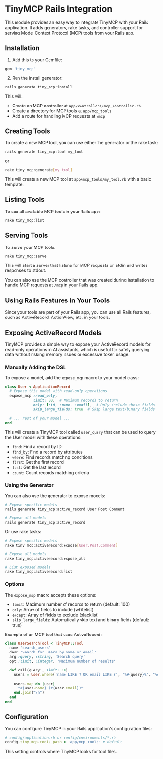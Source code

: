 # TinyMCP Rails Integration

This module provides an easy way to integrate TinyMCP with your Rails application. It adds generators, rake tasks, and controller support for serving Model Context Protocol (MCP) tools from your Rails app.

## Installation

1. Add this to your Gemfile:

```ruby
gem 'tiny_mcp'
```

2. Run the install generator:

```bash
rails generate tiny_mcp:install
```

This will:

- Create an MCP controller at `app/controllers/mcp_controller.rb`
- Create a directory for MCP tools at `app/mcp_tools`
- Add a route for handling MCP requests at `/mcp`

## Creating Tools

To create a new MCP tool, you can use either the generator or the rake task:

```bash
rails generate tiny_mcp:tool my_tool
```

or

```bash
rake tiny_mcp:generate[my_tool]
```

This will create a new MCP tool at `app/mcp_tools/my_tool.rb` with a basic template.

## Listing Tools

To see all available MCP tools in your Rails app:

```bash
rake tiny_mcp:list
```

## Serving Tools

To serve your MCP tools:

```bash
rake tiny_mcp:serve
```

This will start a server that listens for MCP requests on stdin and writes responses to stdout.

You can also use the MCP controller that was created during installation to handle MCP requests at `/mcp` in your Rails app.

## Using Rails Features in Your Tools

Since your tools are part of your Rails app, you can use all Rails features, such as ActiveRecord, ActionView, etc. in your tools.

## Exposing ActiveRecord Models

TinyMCP provides a simple way to expose your ActiveRecord models for read-only operations in AI assistants, which is useful for safely querying data without risking memory issues or excessive token usage.

### Manually Adding the DSL

To expose a model, add the `expose_mcp` macro to your model class:

```ruby
class User < ApplicationRecord
  # Expose this model with read-only operations
  expose_mcp :read_only, 
             limit: 50,  # Maximum records to return
             only: [:id, :name, :email],  # Only include these fields
             skip_large_fields: true  # Skip large text/binary fields
             
  # ... rest of your model ...
end
```

This will create a TinyMCP tool called `user_query` that can be used to query the User model with these operations:
- `find`: Find a record by ID
- `find_by`: Find a record by attributes
- `where`: Find records matching conditions
- `first`: Get the first record
- `last`: Get the last record
- `count`: Count records matching criteria

### Using the Generator

You can also use the generator to expose models:

```bash
# Expose specific models
rails generate tiny_mcp:active_record User Post Comment

# Expose all models
rails generate tiny_mcp:active_record
```

Or use rake tasks:

```bash
# Expose specific models
rake tiny_mcp:activerecord:expose[User,Post,Comment]

# Expose all models
rake tiny_mcp:activerecord:expose_all

# List exposed models
rake tiny_mcp:activerecord:list
```

### Options

The `expose_mcp` macro accepts these options:

- `limit`: Maximum number of records to return (default: 100)
- `only`: Array of fields to include (whitelist)
- `except`: Array of fields to exclude (blacklist)
- `skip_large_fields`: Automatically skip text and binary fields (default: true)

Example of an MCP tool that uses ActiveRecord:

```ruby
class UserSearchTool < TinyMCP::Tool
  name 'search_users'
  desc 'Search for users by name or email'
  arg :query, :string, 'Search query'
  opt :limit, :integer, 'Maximum number of results'

  def call(query:, limit: 10)
    users = User.where('name LIKE ? OR email LIKE ?', "%#{query}%", "%#{query}%").limit(limit)
    
    users.map do |user|
      "#{user.name} (#{user.email})"
    end.join("\n")
  end
end
```

## Configuration

You can configure TinyMCP in your Rails application's configuration files:

```ruby
# config/application.rb or config/environments/*.rb
config.tiny_mcp.tools_path = 'app/mcp_tools' # default
```

This setting controls where TinyMCP looks for tool files.

